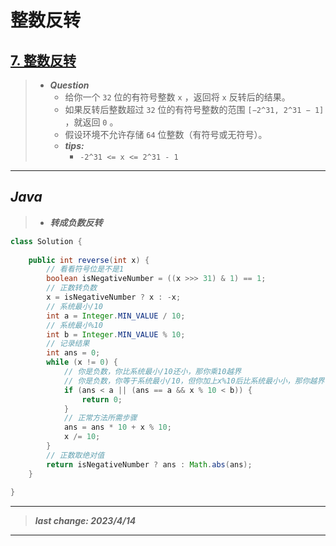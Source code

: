 # 整数反转

## [7. 整数反转](https://leetcode.cn/problems/reverse-integer/)

> - ***Question***
>   - 给你一个 `32` 位的有符号整数 `x` ，返回将 `x` 反转后的结果。
>   - 如果反转后整数超过 `32` 位的有符号整数的范围 `[−2^31, 2^31 − 1]` ，就返回 `0` 。
>   - 假设环境不允许存储 `64` 位整数（有符号或无符号）。
>   - ***tips:***
>     - `-2^31 <= x <= 2^31 - 1`

---

## *Java*

> - ***转成负数反转***

```java
class Solution {
    
    public int reverse(int x) {
        // 看看符号位是不是1
        boolean isNegativeNumber = ((x >>> 31) & 1) == 1;
        // 正数转负数
        x = isNegativeNumber ? x : -x;
        // 系统最小/10
        int a = Integer.MIN_VALUE / 10;
        // 系统最小%10
        int b = Integer.MIN_VALUE % 10;
        // 记录结果
        int ans = 0;
        while (x != 0) {
            // 你是负数，你比系统最小/10还小，那你乘10越界
            // 你是负数，你等于系统最小/10，但你加上x%10后比系统最小小，那你越界
            if (ans < a || (ans == a && x % 10 < b)) {
                return 0;
            }
            // 正常方法所需步骤
            ans = ans * 10 + x % 10;
            x /= 10;
        }
        // 正数取绝对值
        return isNegativeNumber ? ans : Math.abs(ans);
    }
    
}
```

---

> ***last change: 2023/4/14***

---
